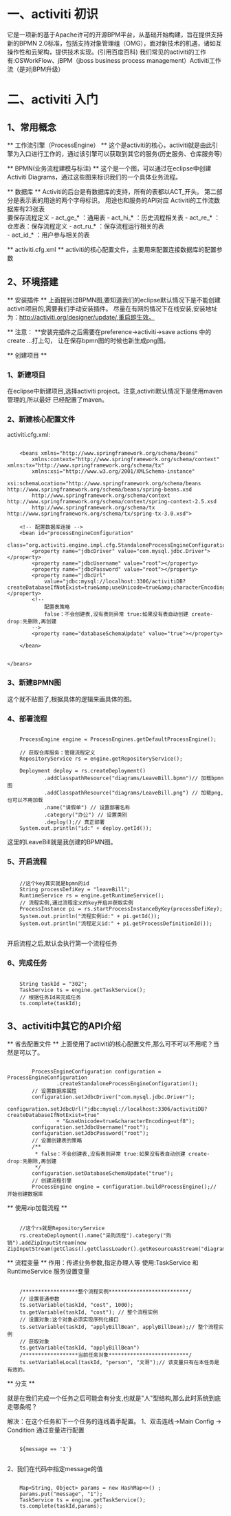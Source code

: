 # 一、activiti 初识
它是一项新的基于Apache许可的开源BPM平台，从基础开始构建，旨在提供支持新的BPMN 2.0标准，包括支持对象管理组（OMG），面对新技术的机遇，诸如互操作性和云架构，提供技术实现。(引用百度百科)
我们常见的activiti的工作有:OSWorkFlow、jBPM（jboss business process management）Activiti工作流（是对jBPM升级）

# 二、activiti 入门

## 1、常用概念

** 工作流引擎（ProcessEngine） **
这个是activiti的核心，activiti就是由此引擎为入口进行工作的，通过该引擎可以获取到其它的服务(历史服务、仓库服务等)

** BPMN(业务流程建模与标注) **
这个是一个图，可以通过在eclipse中创建Activiti Diagrams，通过这些图来标识我们的一个具体业务流程。

** 数据库 **
Activiti的后台是有数据库的支持，所有的表都以ACT_开头。
   第二部分是表示表的用途的两个字母标识。 用途也和服务的API对应
   	Activiti的工作流数据库有23张表    
 要保存流程定义 
	- act_ge_*  ：通用表
	- act_hi_*  ：历史流程相关表 
	- act_re_*  ：仓库表：保存流程定义
	- act_ru_*  ：保存流程运行相关的表  
	- act_id_*  ：用户参与相关的表  
	
** activiti.cfg.xml **
activiti的核心配置文件，主要用来配置连接数据库的配置参数


## 2、环境搭建

** 安装插件 **
上面提到过BPMN图,要知道我们的eclipse默认情况下是不能创建activiti项目的,需要我们手动安装插件。
尽量在有网的情况下在线安装,安装地址为：http://activiti.org/designer/update/,重启即生效。

** 注意： **安装完插件之后需要在preference->activiti->save actions 中的create ...打上勾，
让在保存bpmn图的时候也新生成png图。

** 创建项目 **
### 1、新建项目
在eclipse中新建项目,选择activiti project。注意,activiti默认情况下是使用maven管理的,所以最好
已经配置了maven。

### 2、新建核心配置文件

activiti.cfg.xml:

```

	<beans xmlns="http://www.springframework.org/schema/beans"
		xmlns:context="http://www.springframework.org/schema/context" 	xmlns:tx="http://www.springframework.org/schema/tx"
		xmlns:xsi="http://www.w3.org/2001/XMLSchema-instance"
		xsi:schemaLocation="http://www.springframework.org/schema/beans 	http://www.springframework.org/schema/beans/spring-beans.xsd
		http://www.springframework.org/schema/context 	http://www.springframework.org/schema/context/spring-context-2.5.xsd
		http://www.springframework.org/schema/tx 	http://www.springframework.org/schema/tx/spring-tx-3.0.xsd">

	<!-- 配置数据库连接 -->
	<bean id="processEngineConfiguration"
		class="org.activiti.engine.impl.cfg.StandaloneProcessEngineConfiguration">
		<property name="jdbcDriver" value="com.mysql.jdbc.Driver"></property>
		<property name="jdbcUsername" value="root"></property>
		<property name="jdbcPassword" value="root"></property>
		<property name="jdbcUrl"
			value="jdbc:mysql://localhost:3306/activitiDB?createDatabaseIfNotExist=true&amp;useUnicode=true&amp;characterEncoding=utf8"></property>
		<!-- 
			配置表策略 
			false：不会创建表,没有表则异常 true:如果没有表自动创建 create-drop:先删除,再创建
		-->
		<property name="databaseSchemaUpdate" value="true"></property>
		
	</bean>


</beans>

```

### 3、新建BPMN图

这个就不贴图了,根据具体的逻辑来画具体的图。

### 4、部署流程

```
	
	ProcessEngine engine = ProcessEngines.getDefaultProcessEngine();
	
	// 获取仓库服务：管理流程定义
	RepositoryService rs = engine.getRepositoryService();
	
	Deployment deploy = rs.createDeployment()
			.addClasspathResource("diagrams/LeaveBill.bpmn")// 加载bpmn图
			.addClasspathResource("diagrams/LeaveBill.png") // 加载png,也可以不用加载
			.name("请假单") // 设置部署名称
			.category("办公") // 设置类别
			.deploy();// 真正部署
	System.out.println("id:" + deploy.getId());

```

这里的LeaveBill就是我创建的BPMN图。

### 5、开启流程

```
	
	//这个key其实就是bpmn的id
	String processDefiKey = "leaveBill"; 
	RuntimeService rs = engine.getRuntimeService();
	// 流程实例,通过流程定义的key开启并获取实例
	ProcessInstance pi = rs.startProcessInstanceByKey(processDefiKey);
	System.out.println("流程实例id:" + pi.getId());
	System.out.println("流程定义id:" + pi.getProcessDefinitionId());


```

开启流程之后,默认会执行第一个流程任务

### 6、完成任务
```
	
	String taskId = "302";
	TaskService ts = engine.getTaskService();
	// 根据任务Id来完成任务
	ts.complete(taskId);

```

## 3、activiti中其它的API介绍

** 省去配置文件 **
上面使用了activiti的核心配置文件,那么可不可以不用呢？当然是可以了。
```

		ProcessEngineConfiguration configuration = ProcessEngineConfiguration
				.createStandaloneProcessEngineConfiguration();
		// 设置数据库属性
		configuration.setJdbcDriver("com.mysql.jdbc.Driver");
		configuration.setJdbcUrl("jdbc:mysql://localhost:3306/activitiDB?createDatabaseIfNotExist=true"
				+ "&useUnicode=true&characterEncoding=utf8");
		configuration.setJdbcUsername("root");
		configuration.setJdbcPassword("root");
		// 设置创建表的策略
		/**
		 * false：不会创建表,没有表则异常 true:如果没有表自动创建 create-drop:先删除,再创建
		 */
		configuration.setDatabaseSchemaUpdate("true");
		// 创建流程引擎
		ProcessEngine engine = configuration.buildProcessEngine();// 开始创建数据库

```
** 使用zip加载流程 **

```

	//这个rs就是RepositoryService
	rs.createDeployment().name("采购流程").category("购销").addZipInputStream(new ZipInputStream(getClass().getClassLoader().getResourceAsStream("diagrams/buy.zip"))).deploy()

```

** 流程变量 **
作用：传递业务参数,指定办理人等
使用:TaskService 和  RuntimeService 服务设置变量
```
	
	/******************整个流程实例**************************/
	// 设置普通参数
	ts.setVariable(taskId, "cost", 1000);
	ts.getVariable(taskId, "cost"); // 整个流程实例
	// 设置对象:这个对象必须实现序列化接口
	ts.setVariable(taskId, "applyBillBean", applyBillBean);// 整个流程实例
	// 获取对象
	ts.getVariable(taskId, "applyBillBean")
	/******************当前任务对象**************************/
	ts.setVariableLocal(taskId, "person", "文哥");// 该变量只有在本任务是有效的。

```

** 分支 **

就是在我们完成一个任务之后可能会有分支,也就是"人"型结构,那么此时系统到底走哪条呢？

解决：在这个任务和下一个任务的连线着手配置。
1、双击连线->Main Config -> Condition 通过变量进行配置
```

	${message == '1'}
	
```

2、我们在代码中指定message的值
```

	Map<String, Object> params = new HashMap<>() ;
	params.put("message", "1");
	TaskService ts = engine.getTaskService();
	ts.complete(taskId,params);
	
```




